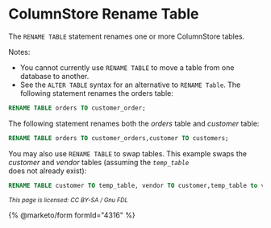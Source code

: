 # ColumnStore Rename Table

The `RENAME TABLE` statement renames one or more ColumnStore tables.

Notes:

* You cannot currently use `RENAME TABLE` to move a table from one database to another.
* See the `ALTER TABLE` syntax for an alternative to `RENAME Table`. The following statement renames the orders table:

```sql
RENAME TABLE orders TO customer_order;
```

The following statement renames both the _orders_ table and _customer_ table:

```sql
RENAME TABLE orders TO customer_orders,customer TO customers;
```

You may also use `RENAME TABLE` to swap tables. This example swaps the _customer_ and _vendor_ tables (assuming the _`temp_table`_\
does not already exist):

```sql
RENAME TABLE customer TO temp_table, vendor TO customer,temp_table to vendor;
```

<sub>_This page is licensed: CC BY-SA / Gnu FDL_</sub>

{% @marketo/form formId="4316" %}
